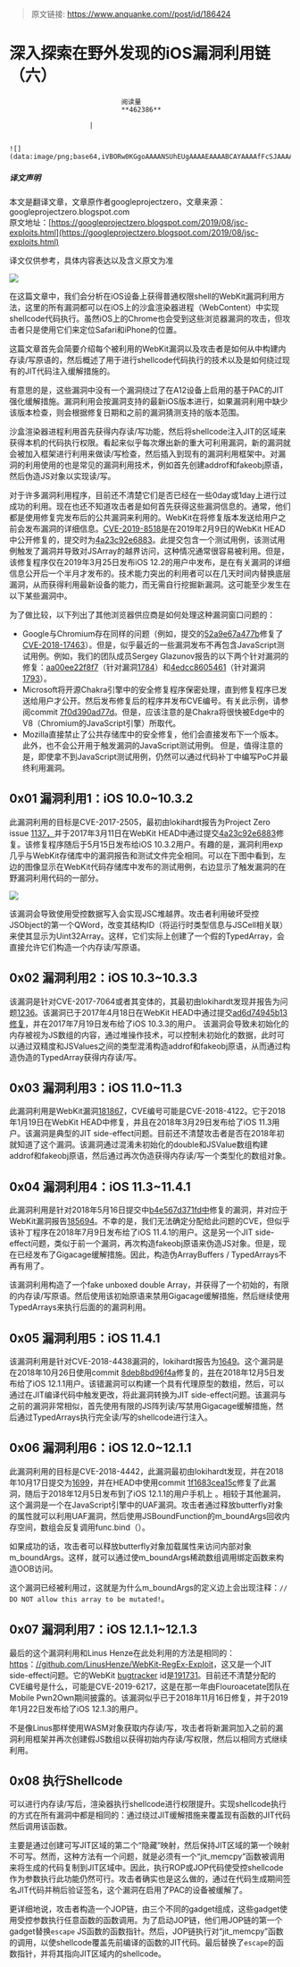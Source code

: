 > 原文链接: https://www.anquanke.com//post/id/186424 


# 深入探索在野外发现的iOS漏洞利用链（六）


                                阅读量   
                                **462386**
                            
                        |
                        
                                                                                                                                    ![](data:image/png;base64,iVBORw0KGgoAAAANSUhEUgAAAAEAAAABCAYAAAAfFcSJAAAAAXNSR0IArs4c6QAAAARnQU1BAACxjwv8YQUAAAAJcEhZcwAADsQAAA7EAZUrDhsAAAANSURBVBhXYzh8+PB/AAffA0nNPuCLAAAAAElFTkSuQmCC)
                                                                                            



##### 译文声明

本文是翻译文章，文章原作者googleprojectzero，文章来源：googleprojectzero.blogspot.com
                                <br>原文地址：[https://googleprojectzero.blogspot.com/2019/08/jsc-exploits.html](https://googleprojectzero.blogspot.com/2019/08/jsc-exploits.html)

译文仅供参考，具体内容表达以及含义原文为准

[![](https://p4.ssl.qhimg.com/t013ea5d7d4c6cd018b.jpg)](https://p4.ssl.qhimg.com/t013ea5d7d4c6cd018b.jpg)



在这篇文章中，我们会分析在iOS设备上获得普通权限shell的WebKit漏洞利用方法，这里的所有漏洞都可以在iOS上的沙盒渲染器进程（WebContent）中实现shellcode代码执行。虽然iOS上的Chrome也会受到这些浏览器漏洞的攻击，但攻击者只是使用它们来定位Safari和iPhone的位置。

这篇文章首先会简要介绍每个被利用的WebKit漏洞以及攻击者是如何从中构建内存读/写原语的，然后概述了用于进行shellcode代码执行的技术以及是如何绕过现有的JIT代码注入缓解措施的。

有意思的是，这些漏洞中没有一个漏洞绕过了在A12设备上启用的基于PAC的JIT强化缓解措施。漏洞利用会按漏洞支持的最新iOS版本进行，如果漏洞利用中缺少该版本检查，则会根据修复日期和之前的漏洞猜测支持的版本范围。

沙盒渲染器进程利用首先获得内存读/写功能，然后将shellcode注入JIT的区域来获得本机的代码执行权限。看起来似乎每次爆出新的重大可利用漏洞，新的漏洞就会被加入框架进行利用来做读/写检查，然后插入到现有的漏洞利用框架中。对漏洞的利用使用的也是常见的漏洞利用技术，例如首先创建addrof和fakeobj原语，然后伪造JS对象以实现读/写。

对于许多漏洞利用程序，目前还不清楚它们是否已经在一些0day或1day上进行过成功的利用。现在也还不知道攻击者是如何首先获得这些漏洞信息的。通常，他们都是使用修复完发布后的公共漏洞来利用的。WebKit在将修复版本发送给用户之前会发布漏洞的详细信息。[CVE-2019-8518](https://bugs.chromium.org/p/project-zero/issues/detail?id=1775)是在2019年2月9日的WebKit HEAD中公开修复的，提交时为[4a23c92e6883](https://github.com/WebKit/webkit/commit/4a23c92e6883b230a437bcc09f94422d7df8756c)。此提交包含一个测试用例，该测试用例触发了漏洞并导致对JSArray的越界访问，这种情况通常很容易被利用。但是，该修复程序仅在2019年3月25日发布iOS 12.2的用户中发布，是在有关漏洞的详细信息公开后一个半月才发布的。技术能力突出的利用者可以在几天时间内替换底层漏洞，从而获得利用最新设备的能力，而无需自行挖掘新漏洞。这可能至少发生在以下某些漏洞中。

为了做比较，以下列出了其他浏览器供应商是如何处理这种漏洞窗口问题的：
- Google与Chromium存在同样的问题（例如，提交的[52a9e67a477b](https://chromium.googlesource.com/v8/v8.git/+/52a9e67a477bdb67ca893c25c145ef5191976220)修复了[CVE-2018-17463](http://www.phrack.org/papers/jit_exploitation.html)）。但是，似乎最近的一些漏洞发布不再包含JavaScript测试用例。例如，我们的团队成员Sergey Glazunov报告的以下两个针对漏洞的修复：[aa00ee22f8f7](https://chromium.googlesource.com/v8/v8.git/+/aa00ee22f8f7722b505fc24acf7e544dfe59ce77)（针对漏洞[1784](https://bugs.chromium.org/p/project-zero/issues/detail?id=1784)）和[4edcc8605461](https://chromium.googlesource.com/v8/v8.git/+/4edcc860546157cb35940663afb9af568595888f)（针对漏洞[1793](https://bugs.chromium.org/p/project-zero/issues/detail?id=1793)）。
- Microsoft将开源Chakra引擎中的安全修复程序保密处理，直到修复程序已发送给用户才公开。然后发布修复后的程序并发布CVE编号。有关此示例，请参阅commit [7f0d390ad77d](https://github.com/microsoft/ChakraCore/commit/7f0d390ad77d838cbb81d4586c83ec822f384ce8)。但是，应该注意的是Chakra将很快被Edge中的V8（Chromium的JavaScript引擎）所取代。
- Mozilla直接禁止了公共存储库中的安全修复，他们会直接发布下一个版本。此外，也不会公开用于触发漏洞的JavaScript测试用例。
但是，值得注意的是，即使拿不到JavaScript测试用例，仍然可以通过代码补丁中编写PoC并最终利用漏洞。



## 0x01 漏洞利用1：iOS 10.0~10.3.2

此漏洞利用的目标是CVE-2017-2505，最初由lokihardt报告为Project Zero issue [1137，](https://bugs.chromium.org/p/project-zero/issues/detail?id=1137)并于2017年3月11日在WebKit HEAD中通过提交[4a23c92e6883](https://github.com/WebKit/webkit/commit/4a23c92e6883b230a437bcc09f94422d7df8756c)修复。该修复程序随后于5月15日发布给iOS 10.3.2用户。有趣的是，漏洞利用exp几乎与WebKit存储库中的漏洞报告和测试文件完全相同。可以在下图中看到，左边的图像显示在WebKit代码存储库中发布的测试用例，右边显示了触发漏洞的在野漏洞利用代码的一部分。

[![](https://p0.ssl.qhimg.com/t01b1b783e4eeb94ea4.png)](https://p0.ssl.qhimg.com/t01b1b783e4eeb94ea4.png)

该漏洞会导致使用受控数据写入会实现JSC堆越界。攻击者利用破坏受控JSObject的第一个QWord，改变其结构ID（将运行时类型信息与JSCell相关联）来使其显示为Uint32Array。这样，它们实际上创建了一个假的TypedArray，会直接允许它们构造一个内存读/写原语。



## 0x02 漏洞利用2：iOS 10.3~10.3.3

该漏洞是针对CVE-2017-7064或者其变体的，其最初由lokihardt发现并报告为问题[1236](https://bugs.chromium.org/p/project-zero/issues/detail?id=1236)。该漏洞已于2017年4月18日在WebKit HEAD中通过提交[ad6d74945b13修复](https://github.com/WebKit/webkit/commit/ad6d74945b13a8ca682bffe5b4e9f1c6ce0ae692)，并在2017年7月19日发布给了iOS 10.3.3的用户。 该漏洞会导致未初始化的内存被视为JS数组的内容，通过堆操作技术，可以控制未初始化的数据，此时可以通过双精度和JSValues之间的类型混淆构造addrof和fakeobj原语，从而通过构造伪造的TypedArray获得内存读/写。



## 0x03 漏洞利用3：iOS 11.0~11.3

此漏洞利用是WebKit漏洞[181867](https://bugs.webkit.org/show_bug.cgi?id=181867)，CVE编号可能是CVE-2018-4122。它于2018年1月19日在WebKit HEAD中修复，并且在2018年3月29日发布给了iOS 11.3用户。该漏洞是典型的JIT side-effect问题。目前还不清楚攻击者是否在2018年初就知道了这个漏洞。该漏洞通过混淆未初始化的double和JSValue数组构建addrof和fakeobj原语，然后通过再次伪造获得内存读/写一个类型化的数组对象。



## 0x04 漏洞利用4：iOS 11.3~11.4.1

此漏洞利用是针对2018年5月16日提交中[b4e567d371fd中](https://github.com/WebKit/webkit/commit/b4e567d371fde84474a56810a03bf3d0719aed1e)修复的漏洞，并对应于WebKit漏洞报告[185694](https://bugs.webkit.org/show_bug.cgi?id=185694)。不幸的是，我们无法确定分配给此问题的CVE，但似乎该补丁程序在2018年7月9日发布给了iOS 11.4.1的用户。这是另一个JIT side-effect问题，类似于前一个漏洞，再次构造fakeobj原语来伪造JS对象。但是，现在已经发布了Gigacage缓解措施。因此，构造伪ArrayBuffers / TypedArrays不再有用了。

该漏洞利用构造了一个fake unboxed double Array，并获得了一个初始的，有限的内存读/写原语。然后使用该初始原语来禁用Gigacage缓解措施，然后继续使用TypedArrays来执行后面的的漏洞利用。



## 0x05 漏洞利用5：iOS 11.4.1

该漏洞利用是针对CVE-2018-4438漏洞的，lokihardt报告为[1649](https://bugs.chromium.org/p/project-zero/issues/detail?id=1649)。这个漏洞是在2018年10月26日使用commit [8deb8bd96f4a](https://github.com/WebKit/webkit/commit/8deb8bd96f4a27bf8bb60334c9247cc14ceab2eb)修复的，[并](https://github.com/WebKit/webkit/commit/8deb8bd96f4a27bf8bb60334c9247cc14ceab2eb)在2018年12月5日发布给了iOS 12.1.1用户。该错漏洞可以构建一个具有代理原型的数组，然后，可以通过在JIT编译代码中触发更改，将此漏洞转换为JIT side-effect问题。该漏洞与之前的漏洞非常相似，首先使用有限的JS阵列读/写禁用Gigacage缓解措施，然后通过TypedArrays执行完全读/写的shellcode进行注入。



## 0x06 漏洞利用6：iOS 12.0~12.1.1

此漏洞利用的目标是CVE-2018-4442，此漏洞最初由lokihardt发现，并在2018年10月17日提交为[1699](https://bugs.chromium.org/p/project-zero/issues/detail?id=1699)，并在HEAD中使用commit [1f1683cea15c](https://github.com/WebKit/webkit/commit/1f1683cea15c2af14710b4b73f89b55004618295)修复了此漏洞，随后于2018年12月5日发布到了iOS 12.1.1的用户手机上 。相较于其他漏洞，这个漏洞是一个在JavaScript引擎中的UAF漏洞。攻击者通过释放butterfly对象的属性就可以利用UAF漏洞，然后使用JSBoundFunction的m_boundArgs回收内存空间，数组会反复调用func.bind（）。

如果成功的话，攻击者可以释放butterfly对象加载属性来访问内部对象m_boundArgs。这样，就可以通过使m_boundArgs稀疏数组调用绑定函数来构造OOB访问。

这个漏洞已经被利用过，这就是为什么m_boundArgs的定义边上会出现注释：`// DO NOT allow this array to be mutated!`。



## 0x07 漏洞利用7：iOS 12.1.1~12.1.3

最后的这个漏洞利用和Linus Henze在此处利用的方法是相同的：[https](https://github.com/LinusHenze/WebKit-RegEx-Exploit)：[//github.com/LinusHenze/WebKit-RegEx-Exploit](https://github.com/LinusHenze/WebKit-RegEx-Exploit)，这又是一个JIT side-effect问题。它的WebKit [bugtracker](https://bugs.webkit.org/show_bug.cgi?id=191731) id是[191731](https://bugs.webkit.org/show_bug.cgi?id=191731)。目前还不清楚分配的CVE编号是什么，可能是CVE-2019-6217，这是在那一年由Flouroacetate团队在Mobile Pwn2Own期间披露的。该漏洞似乎已于2018年11月16日修复，并于2019年1月22日发布给了iOS 12.1.3的用户。

不是像Linus那样使用WASM对象获取内存读/写，攻击者将新漏洞加入之前的漏洞利用框架并再次创建假JS数组以获得初始内存读/写权限，然后以相同方式继续利用。



## 0x08 执行Shellcode

可以进行内存读/写后，渲染器执行shellcode进行权限提升。实现shellcode执行的方式在所有漏洞中都是相同的：通过绕过JIT缓解措施来覆盖现有函数的JIT代码然后调用该函数。

主要是通过创建可写JIT区域的第二个“隐藏”映射，然后保持JIT区域的第一个映射不可写。然而，这种方法有一个问题，就是必须有一个“jit_memcpy”函数被调用来将生成的代码复制到JIT区域中。因此，执行ROP或JOP代码使受控shellcode作为参数执行此功能仍然可行。攻击者确实也是这么做的，通过在代码生成期间签名JIT代码并稍后验证签名，这个漏洞在启用了PAC的设备被缓解了。

更详细地说，攻击者构造一个JOP链，由三个不同的gadget组成，这些gadget使用受控参数执行任意函数的函数调用。为了启动JOP链，他们用JOP链的第一个gadget替换`escape` JS函数的函数指针。然后，JOP链执行对“jit_memcpy”函数的调用，以使shellcode覆盖先前编译的函数的JIT代码。最后替换了`escape`的函数指针，并将其指向JIT区域内的shellcode。
